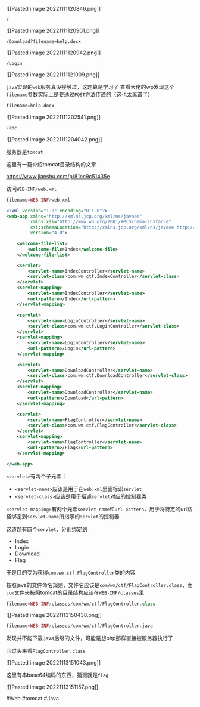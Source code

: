 ![[Pasted image 20221111120846.png]]

```
/
```
![[Pasted image 20221111120901.png]]

```
/Download?filename=help.docx
```
![[Pasted image 20221111120942.png]]

```
/Login
```
![[Pasted image 20221111121009.png]]

`java`实现的`web`服务真没接触过，这题算是学习了
查看大佬的wp发现这个`filename`参数实际上是要通过`POST`方法传递的（这也太离谱了）
```php
filename=help.docx
```
![[Pasted image 20221111202541.png]]

```php
/abc
```
![[Pasted image 20221111204042.png]]

服务器是`tomcat`

这里有一篇介绍tomcat目录结构的文章

https://www.jianshu.com/p/81ec9c51435e

访问`WEB-INF/web.xml`
```php
filename=WEB-INF/web.xml
```
```xml
<?xml version="1.0" encoding="UTF-8"?>
<web-app xmlns="http://xmlns.jcp.org/xml/ns/javaee"
         xmlns:xsi="http://www.w3.org/2001/XMLSchema-instance"
         xsi:schemaLocation="http://xmlns.jcp.org/xml/ns/javaee http://xmlns.jcp.org/xml/ns/javaee/web-app_4_0.xsd"
         version="4.0">

    <welcome-file-list>
        <welcome-file>Index</welcome-file>
    </welcome-file-list>

    <servlet>
        <servlet-name>IndexController</servlet-name>
        <servlet-class>com.wm.ctf.IndexController</servlet-class>
    </servlet>
    <servlet-mapping>
        <servlet-name>IndexController</servlet-name>
        <url-pattern>/Index</url-pattern>
    </servlet-mapping>

    <servlet>
        <servlet-name>LoginController</servlet-name>
        <servlet-class>com.wm.ctf.LoginController</servlet-class>
    </servlet>
    <servlet-mapping>
        <servlet-name>LoginController</servlet-name>
        <url-pattern>/Login</url-pattern>
    </servlet-mapping>

    <servlet>
        <servlet-name>DownloadController</servlet-name>
        <servlet-class>com.wm.ctf.DownloadController</servlet-class>
    </servlet>
    <servlet-mapping>
        <servlet-name>DownloadController</servlet-name>
        <url-pattern>/Download</url-pattern>
    </servlet-mapping>

    <servlet>
        <servlet-name>FlagController</servlet-name>
        <servlet-class>com.wm.ctf.FlagController</servlet-class>
    </servlet>
    <servlet-mapping>
        <servlet-name>FlagController</servlet-name>
        <url-pattern>/Flag</url-pattern>
    </servlet-mapping>

</web-app>
```
`<servlet>`有两个子元素：
- `<servlet-name>`应该是用于在`web.xml`里面标识`servlet`
- `<servlet-class>`应该是用于描述`servlet`对应的控制器类

`<servlet-mapping>`有两个元素`servlet-name`和`url-pattern`，用于将特定的url路径绑定到`servlet-name`所指示的`servlet`的控制器

这道题有四个`servlet`，分别绑定到
- Index
- Login
- Download
- Flag

于是目的变为获得`com.wm.ctf.FlagController`类的内容

按照java的文件命名规则，文件名应该是`com/wm/ctf/FlagController.class`，而`com`文件夹按照tomcat的目录结构应该在`WEB-INF/classes`里
```php
filename=WEB-INF/classes/com/wm/ctf/FlagController.class
```
![[Pasted image 20221113150438.png]]
```php
filename=WEB-INF/classes/com/wm/ctf/FlagController.java
```

发现并不能下载.java后缀的文件，可能是想php那样直接被服务器执行了

回过头来看`FlagController.class`

![[Pasted image 20221113151043.png]]

这里有串base64编码的东西，猜测就是`flag`

![[Pasted image 20221113151157.png]]

#Web #tomcat #Java